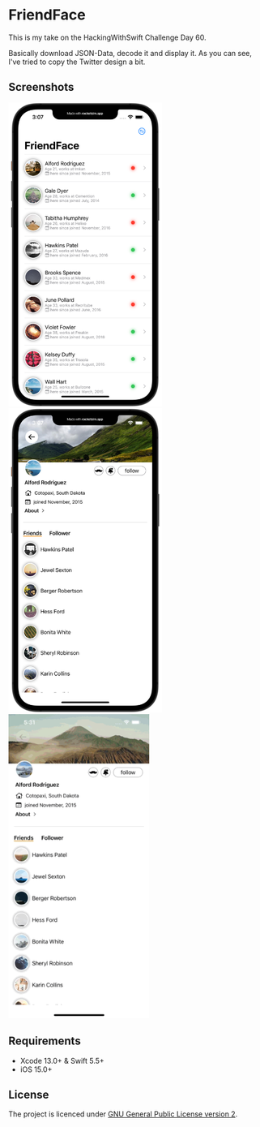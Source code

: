 # FriendFace
This is my take on the HackingWithSwift Challenge Day 60.

Basically download JSON-Data, decode it and display it. As you can see, I've tried to copy the Twitter design a bit.

## Screenshots
<p float="left">
  <img src="./screenshots/screenshot1.png" height="600" />
  <img src="./screenshots/screenshot2.png" height="600" />
  <img src="./screenshots/recording.gif" height="600" />
</p>

## Requirements
* Xcode 13.0+ & Swift 5.5+
* iOS 15.0+

## License
The project is licenced under [GNU General Public License version 2](./LICENSE).
